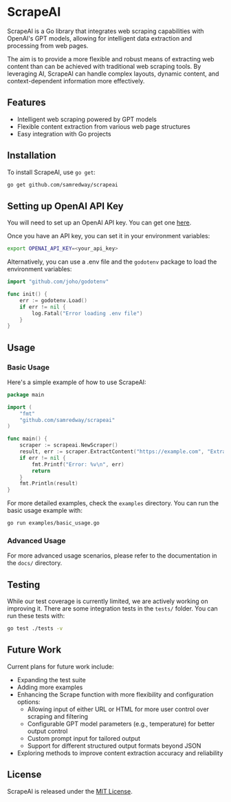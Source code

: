 # ScrapeAI

ScrapeAI is a Go library that integrates web scraping capabilities with OpenAI's GPT models, allowing for intelligent data extraction and processing from web pages.

The aim is to provide a more flexible and robust means of extracting web content than can be achieved with traditional web scraping tools. By leveraging AI, ScrapeAI can handle complex layouts, dynamic content, and context-dependent information more effectively.

## Features

- Intelligent web scraping powered by GPT models
- Flexible content extraction from various web page structures
- Easy integration with Go projects

## Installation

To install ScrapeAI, use `go get`:

```bash
go get github.com/samredway/scrapeai
```

## Setting up OpenAI API Key

You will need to set up an OpenAI API key. You can get one [here](https://platform.openai.com/account/api-keys).

Once you have an API key, you can set it in your environment variables:

```bash
export OPENAI_API_KEY=<your_api_key>
```

Alternatively, you can use a .env file and the `godotenv` package to load the environment variables:

```go
import "github.com/joho/godotenv"

func init() {
    err := godotenv.Load()
    if err != nil {
        log.Fatal("Error loading .env file")
    }
}
```

## Usage

### Basic Usage

Here's a simple example of how to use ScrapeAI:

```go
package main

import (
    "fmt"
    "github.com/samredway/scrapeai"
)

func main() {
    scraper := scrapeai.NewScraper()
    result, err := scraper.ExtractContent("https://example.com", "Extract the main heading and first paragraph")
    if err != nil {
        fmt.Printf("Error: %v\n", err)
        return
    }
    fmt.Println(result)
}
```

For more detailed examples, check the `examples` directory. You can run the basic usage example with:

```bash
go run examples/basic_usage.go
```

### Advanced Usage

For more advanced usage scenarios, please refer to the documentation in the `docs/` directory.

## Testing

While our test coverage is currently limited, we are actively working on improving it. There are some integration tests in the `tests/` folder. You can run these tests with:

```bash
go test ./tests -v
```

## Future Work

Current plans for future work include:

- Expanding the test suite
- Adding more examples
- Enhancing the Scrape function with more flexibility and configuration options:
    - Allowing input of either URL or HTML for more user control over scraping and filtering
    - Configurable GPT model parameters (e.g., temperature) for better output control
    - Custom prompt input for tailored output
    - Support for different structured output formats beyond JSON
- Exploring methods to improve content extraction accuracy and reliability

## License

ScrapeAI is released under the [MIT License](LICENSE).
